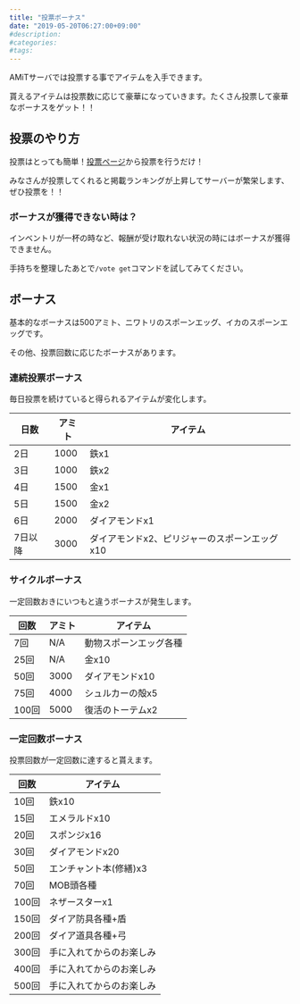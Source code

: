```yaml
---
title: "投票ボーナス"
date: "2019-05-20T06:27:00+09:00"
#description:
#categories:
#tags:
---
```


AMiTサーバでは投票する事でアイテムを入手できます。

貰えるアイテムは投票数に応じて豪華になっていきます。たくさん投票して豪華なボーナスをゲット！！

## 投票のやり方
投票はとっても簡単！[投票ページ](https://minecraft.jp/servers/53d3f8ee4ddda15fb80041a7/vote)から投票を行うだけ！

みなさんが投票してくれると掲載ランキングが上昇してサーバーが繁栄します、ぜひ投票を！！

### ボーナスが獲得できない時は？
インベントリが一杯の時など、報酬が受け取れない状況の時にはボーナスが獲得できません。

手持ちを整理したあとで`/vote get`コマンドを試してみてください。

## ボーナス
基本的なボーナスは500アミト、ニワトリのスポーンエッグ、イカのスポーンエッグです。

その他、投票回数に応じたボーナスがあります。

### 連続投票ボーナス
毎日投票を続けていると得られるアイテムが変化します。

|日数|アミト|アイテム|
|----|------|--------|
|2日|1000|鉄x1|
|3日|1000|鉄x2|
|4日|1500|金x1|
|5日|1500|金x2|
|6日|2000|ダイアモンドx1|
|7日以降|3000|ダイアモンドx2、ピリジャーのスポーンエッグx10|

### サイクルボーナス
一定回数おきにいつもと違うボーナスが発生します。

|回数|アミト|アイテム|
|----|------|--------|
|7回|N/A|動物スポーンエッグ各種|
|25回|N/A|金x10|
|50回|3000|ダイアモンドx10|
|75回|4000|シュルカーの殻x5|
|100回|5000|復活のトーテムx2|

### 一定回数ボーナス
投票回数が一定回数に達すると貰えます。

|回数|アイテム|
|----|--------|
|10回|鉄x10|
|15回|エメラルドx10|
|20回|スポンジx16|
|30回|ダイアモンドx20|
|50回|エンチャント本(修繕)x3|
|70回|MOB頭各種|
|100回|ネザースターx1|
|150回|ダイア防具各種+盾|
|200回|ダイア道具各種+弓|
|300回|手に入れてからのお楽しみ|
|400回|手に入れてからのお楽しみ|
|500回|手に入れてからのお楽しみ|
